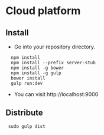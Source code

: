 # Cloud platform
## Install
* Go into your repository directory.
```
  npm install
  npm install --prefix server-stub
  npm install -g bower
  npm install -g gulp 
  bower install
  gulp run:dev
```


* You can visit http://localhost:9000



## Distribute


```
 sudo gulp dist
```

